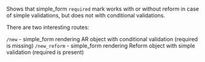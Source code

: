 Shows that simple_form `required` mark works with or without reform in case of simple validations, but does not with conditional validations.

There are two interesting routes:

`/new` - simple_form rendering AR object with conditional validation (required is missing)
`/new_reform` - simple_form rendering Reform object with simple validation (required is present)
